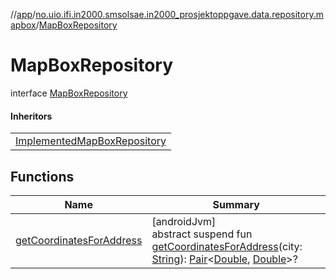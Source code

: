 //[app](../../../index.md)/[no.uio.ifi.in2000.smsolsae.in2000_prosjektoppgave.data.repository.mapbox](../index.md)/[MapBoxRepository](index.md)

# MapBoxRepository

interface [MapBoxRepository](index.md)

#### Inheritors

| |
|---|
| [ImplementedMapBoxRepository](../-implemented-map-box-repository/index.md) |

## Functions

| Name | Summary |
|---|---|
| [getCoordinatesForAddress](get-coordinates-for-address.md) | [androidJvm]<br>abstract suspend fun [getCoordinatesForAddress](get-coordinates-for-address.md)(city: [String](https://kotlinlang.org/api/latest/jvm/stdlib/kotlin/-string/index.html)): [Pair](https://kotlinlang.org/api/latest/jvm/stdlib/kotlin/-pair/index.html)&lt;[Double](https://kotlinlang.org/api/latest/jvm/stdlib/kotlin/-double/index.html), [Double](https://kotlinlang.org/api/latest/jvm/stdlib/kotlin/-double/index.html)&gt;? |
